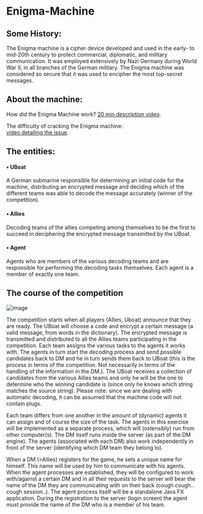 # Enigma-Machine

## Some History:
The Enigma machine is a cipher device developed and used in the early- to mid-20th century to protect commercial, diplomatic, and military communication.
It was employed extensively by Nazi Germany during World War II, in all branches of the German military.
The Enigma machine was considered so secure that it was used to encipher the most top-secret messages.

## About the machine:
How did the Enigma Machine work? [20 min description video](https://www.youtube.com/watch?v=ybkkiGtJmkM).

The difficulty of cracking the Enigma machine:  
[video detailing the issue](https://www.youtube.com/watch?v=G2_Q9FoD-oQ).

## The entities:
#### • UBoat 
A German submarine responsible for determining an initial code for the machine, distributing an encrypted message and deciding which of the different teams was able to decode the message accurately (winner of the competition).

#### • Allies  
Decoding teams of the allies competing among themselves to be the first to succeed in deciphering the encrypted message transmitted by the UBoat.

#### • Agent
Agents who are members of the various decoding teams and are responsible for performing the decoding tasks themselves. Each agent is a member of exactly one team.


## The course of the competition
![image](https://user-images.githubusercontent.com/103381319/200266224-a92e5e16-657f-43ef-94b2-2879d915ed3d.png)

The competition starts when all players (Allies, Uboat) announce that they are ready. The UBoat will choose a code and encrypt a certain message (a valid message, from words in the dictionary). The encrypted message is transmitted and distributed to all the Allies teams participating in the competition. Each team assigns the various tasks to the agents it works with. The agents in turn start the decoding process and send possible candidates back to DM and he in turn sends them back to UBoat (this is the process in terms of the competition. Not necessarily in terms of the handling of the information in the DM.).
The UBoat receives a collection of candidates from the various Allies teams and only he will be the one to determine who the winning candidate is (since only he knows which string matches the source string).
Please note: since we are dealing with automatic decoding, it can be assumed that the machine code will not contain plugs.

Each team differs from one another in the amount of (dynamic) agents it can assign and of course the size of the task.
The agents in this exercise will be implemented as a separate process, which will (ostensibly) run from other computer(s).
The DM itself runs inside the server (as part of the DM engine). The agents (associated with each DM) also work independently in front of the server (identifying which DM team they belong to).

When a DM (=Allies) registers for the game, he sets a unique name for himself. This name will be used by him to communicate with his agents. When the agent processes are established, they will be configured to work with/against a certain DM and in all their requests to the server will bear the name of the DM they are communicating with on their back (cough cough.. cough session..).
The agent process itself will be a standalone Java FX application. During the registration to the server (login screen) the agent must provide the name of the DM who is a member of his team.
